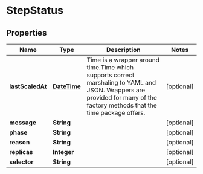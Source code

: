 

# StepStatus

## Properties

Name | Type | Description | Notes
------------ | ------------- | ------------- | -------------
**lastScaledAt** | [**DateTime**](DateTime.md) | Time is a wrapper around time.Time which supports correct marshaling to YAML and JSON.  Wrappers are provided for many of the factory methods that the time package offers. |  [optional]
**message** | **String** |  |  [optional]
**phase** | **String** |  |  [optional]
**reason** | **String** |  |  [optional]
**replicas** | **Integer** |  |  [optional]
**selector** | **String** |  |  [optional]



